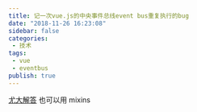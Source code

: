 ```yaml
---
title: 记一次vue.js的中央事件总线event bus重复执行的bug
date: "2018-11-26 16:23:08"
sidebar: false
categories:
 - 技术
tags:
 - vue
 - eventbus
publish: true
---
```



[尤大解答](https://github.com/vuejs/vue/issues/3399)
也可以用 mixins